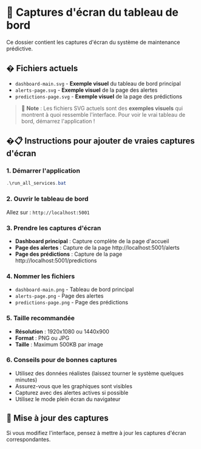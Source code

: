 # 📸 Captures d'écran du tableau de bord

Ce dossier contient les captures d'écran du système de maintenance prédictive.

## �️ Fichiers actuels

- `dashboard-main.svg` - **Exemple visuel** du tableau de bord principal
- `alerts-page.svg` - **Exemple visuel** de la page des alertes  
- `predictions-page.svg` - **Exemple visuel** de la page des prédictions

> 📝 **Note** : Les fichiers SVG actuels sont des **exemples visuels** qui montrent à quoi ressemble l'interface. Pour voir le vrai tableau de bord, démarrez l'application !

## �📋 Instructions pour ajouter de vraies captures d'écran

### 1. Démarrer l'application
```powershell
.\run_all_services.bat
```

### 2. Ouvrir le tableau de bord
Allez sur : `http://localhost:5001`

### 3. Prendre les captures d'écran
- **Dashboard principal** : Capture complète de la page d'accueil
- **Page des alertes** : Capture de la page http://localhost:5001/alerts
- **Page des prédictions** : Capture de la page http://localhost:5001/predictions

### 4. Nommer les fichiers
- `dashboard-main.png` - Tableau de bord principal
- `alerts-page.png` - Page des alertes
- `predictions-page.png` - Page des prédictions

### 5. Taille recommandée
- **Résolution** : 1920x1080 ou 1440x900
- **Format** : PNG ou JPG
- **Taille** : Maximum 500KB par image

### 6. Conseils pour de bonnes captures
- Utilisez des données réalistes (laissez tourner le système quelques minutes)
- Assurez-vous que les graphiques sont visibles
- Capturez avec des alertes actives si possible
- Utilisez le mode plein écran du navigateur

## 🔄 Mise à jour des captures

Si vous modifiez l'interface, pensez à mettre à jour les captures d'écran correspondantes.
